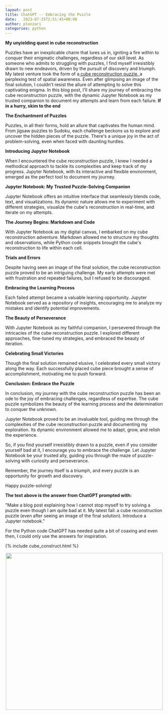 ```yaml
---
layout: post
title: ChatGPT -- Embracing the Puzzle 
date:   2023-07-25T2:51:45+00:00
author: plonzari
categories: python
---
```


<b>My unyielding quest in cube reconstruction</b>

Puzzles have an inexplicable charm that lures us in, 
igniting a fire within to conquer their enigmatic challenges, regardless of our skill level. 
As someone who admits to struggling with puzzles, I find myself irresistibly drawn to new 
endeavors, driven by the pursuit of discovery and triumph. My latest venture took the form 
of a<a href="https://www.iqpuzzle.com/product-page/3d-cube"> 
cube reconstruction puzzle, </a>
a perplexing test of spatial awareness. Even after 
glimpsing an image of the final solution, I couldn't resist the allure of attempting to 
solve this captivating enigma. In this blog post, I'll share my journey of embracing the 
cube reconstruction puzzle, with the dynamic Jupyter Notebook as my trusted companion to 
document my attempts and learn from each failure. <b>If in a hurry, skim to the end</b>

<!--more-->

<b>The Enchantment of Puzzles</b>

Puzzles, in all their forms, hold an allure that captivates the human mind. From jigsaw puzzles to Sudoku, each challenge beckons us to explore and uncover the hidden pieces of the puzzle. There's a unique joy in the act of problem-solving, even when faced with daunting hurdles.

<b>Introducing Jupyter Notebook</b>

When I encountered the cube reconstruction puzzle, I knew I needed a methodical approach to tackle its complexities and keep track of my progress. Jupyter Notebook, with its interactive and flexible environment, emerged as the perfect tool to document my journey.

<b>Jupyter Notebook: My Trusted Puzzle-Solving Companion</b>

Jupyter Notebook offers an intuitive interface that seamlessly blends code, text, and visualizations. Its dynamic nature allows me to experiment with different strategies, visualize the cube's reconstruction in real-time, and iterate on my attempts.

<b>The Journey Begins: Markdown and Code</b>

With Jupyter Notebook as my digital canvas, I embarked on my cube reconstruction adventure. Markdown allowed me to structure my thoughts and observations, while Python code snippets brought the cube's reconstruction to life within each cell.


<b>Trials and Errors</b>

Despite having seen an image of the final solution, the cube reconstruction puzzle proved to be an intriguing challenge. My early attempts were met with frustration and repeated failures, but I refused to be discouraged.

<b>Embracing the Learning Process</b>

Each failed attempt became a valuable learning opportunity. Jupyter Notebook served as a repository of insights, encouraging me to analyze my mistakes and identify potential improvements.

<b>The Beauty of Perseverance</b>

With Jupyter Notebook as my faithful companion, I persevered through the 
intricacies of the cube reconstruction puzzle. I explored different approaches, 
fine-tuned my strategies, and embraced the beauty of iteration.

<b>Celebrating Small Victories</b>

Though the final solution remained elusive, I celebrated every small victory along the way. Each successfully placed cube piece brought a sense of accomplishment, motivating me to push forward.


<b>Conclusion: Embrace the Puzzle</b>

In conclusion, my journey with the cube reconstruction puzzle has been an ode to the joy of embracing challenges, regardless of expertise. The cube puzzle symbolizes the beauty of the learning process and the determination to conquer the unknown.

Jupyter Notebook proved to be an invaluable tool, guiding me through the complexities of the cube reconstruction puzzle and documenting my exploration. Its dynamic environment allowed me to adapt, grow, and relish the experience.

So, if you find yourself irresistibly drawn to a puzzle, even if you consider yourself bad at it, I encourage you to embrace the challenge. Let Jupyter Notebook be your trusted ally, guiding you through the maze of puzzle-solving with curiosity and perseverance.

Remember, the journey itself is a triumph, and every puzzle is an opportunity for growth and discovery.

Happy puzzle-solving!

<b>The text above is the answer from ChatGPT prompted with:</b>

"Make a blog post explaining how I cannot stop myself to try solving a puzzle even though 
I am quite bad at it. My latest fail: a cube reconstruction puzzle (even after seeing an 
image of the final solution). Introduce a Jupyter notebook."

For the Python code ChatGPT has needed quite a bit of coaxing and even then, I could only use 
the answers for inspiration.

{% include cube_construct.html %}

<div style="text-align: center">
<img src="{{ site.baseurl }}/assets/images/cube_plot.png" width="500" />
</div>
  
